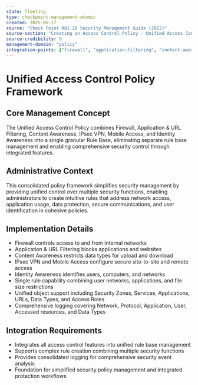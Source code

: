 ```yaml
---
state: fleeting
type: checkpoint-management-atomic
created: 2025-06-17
source: "Check Point R81.20 Security Management Guide (2022)"
source-section: "Creating an Access Control Policy - Unified Access Control Policy"
source-credibility: 9
management-domain: "policy"
integration-points: ["firewall", "application-filtering", "content-awareness", "vpn", "identity-awareness"]
---
```


# Unified Access Control Policy Framework

## Core Management Concept
The Unified Access Control Policy combines Firewall, Application & URL Filtering, Content Awareness, IPsec VPN, Mobile Access, and Identity Awareness into a single granular Rule Base, eliminating separate rule base management and enabling comprehensive security control through integrated features.

## Administrative Context
This consolidated policy framework simplifies security management by providing unified control over multiple security functions, enabling administrators to create intuitive rules that address network access, application usage, data protection, secure communications, and user identification in cohesive policies.

## Implementation Details
- Firewall controls access to and from internal networks
- Application & URL Filtering blocks applications and websites
- Content Awareness restricts data types for upload and download
- IPsec VPN and Mobile Access configure secure site-to-site and remote access
- Identity Awareness identifies users, computers, and networks
- Single rule capability combining user networks, applications, and file size restrictions
- Unified object support including Security Zones, Services, Applications, URLs, Data Types, and Access Roles
- Comprehensive logging covering Network, Protocol, Application, User, Accessed resources, and Data Types

## Integration Requirements
- Integrates all access control features into unified rule base management
- Supports complex rule creation combining multiple security functions
- Provides consolidated logging for comprehensive security event analysis
- Foundation for simplified security policy management and integrated protection workflows